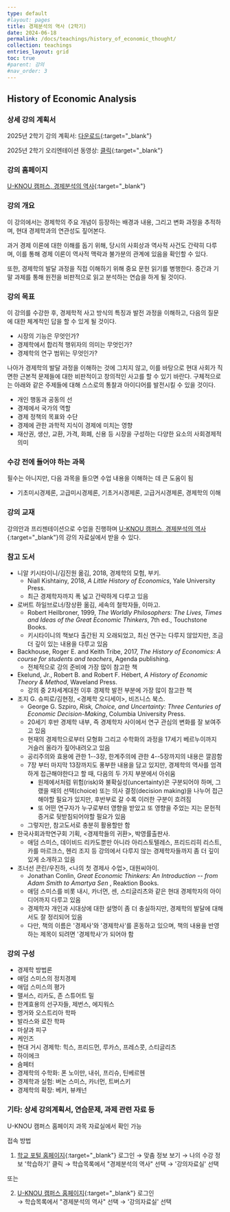 ```yaml
---
type: default
#layout: pages
title: 경제분석의 역사 (2학기)
date: 2024-06-18
permalink: /docs/teachings/history_of_economic_thought/
collection: teachings
entries_layout: grid
toc: true
#parent: 강의
#nav_order: 3
---
```


## History of Economic Analysis

### 상세 강의 계획서

2025년 2학기 강의 계획서: [다운로드](https://drive.google.com/file/d/1mf25h0AkOF6TRPxRl539hvr4bT7vPy0I/view){:target="_blank"}

2025년 2학기 오리엔테이션 동영상: [클릭](https://youtu.be/RKJUiiGXOv0){:target="_blank"}

### 강의 홈페이지
[U-KNOU 캠퍼스, 경제분석의 역사](https://ucampus.knou.ac.kr/ekp/user/course/initUCRCourse.sdo?sbjtId=KNOU1913001&cntsId=KNOU1913){:target="_blank"}


### 강의 개요
이 강의에서는 경제학의 주요 개념이 등장하는 배경과 내용, 그리고 변화 과정을 추적하며, 현대 경제학과의 연관성도 짚어본다. 

과거 경제 이론에 대한 이해를 돕기 위해, 당시의 사회상과 역사적 사건도 간략히 다루며, 이를 통해 경제 이론이 역사적 맥락과 불가분의 관계에 있음을 확인할 수 있다.

또한, 경제학의 발달 과정을 직접 이해하기 위해 중요 문헌 읽기를 병행한다. 중간과 기말 과제를 통해 원전을 비판적으로 읽고 분석하는 연습을 하게 될 것이다. 


### 강의 목표

이 강의를 수강한 후, 경제학적 사고 방식의 특징과  발전 과정을 이해하고, 다음의 질문에 대한 체계적인 답을 할 수 있게 될 것이다.

- 시장의 기능은 무엇인가?
- 경제학에서 합리적 행위자의 의미는 무엇인가?
- 경제학의 연구 범위는 무엇인가?

나아가 경제학의 발달 과정을 이해하는 것에 그치지 않고, 이를 바탕으로 현대 사회가 직면한 근본적 문제들에 대한 비판적이고 창의적인 사고를 할 수 있기 바란다. 구체적으로는 아래와 같은 주제들에 대해 스스로의 통찰과 아이디어를 발전시킬 수 있을 것이다.

- 개인 행동과 공동의 선
- 경제에서 국가의 역할
- 경제 정책의 목표와 수단
- 경제에 관한 과학적 지식이 경제에 미치는 영향
- 재산권, 생산, 교환, 가격, 화폐, 신용 등 시장을 구성하는 다양한 요소의 사회경제적 의미

### 수강 전에 들어야 하는 과목

필수는 아니지만, 다음 과목을 들으면 수업 내용을 이해하는 데 큰 도움이 됨

- 기초미시경제론, 고급미시경제론, 기초거시경제론, 고급거시경제론, 경제학의 이해


### 강의 교재

강의안과 프리젠테이션으로 수업을 진행하며 [U-KNOU 캠퍼스, 경제분석의 역사](https://ucampus.knou.ac.kr/ekp/user/course/initUCRCourse.sdo?sbjtId=KNOU1913001&cntsId=KNOU1913){:target="_blank"}의 강의 자료실에서 받을 수 있다.


### 참고 도서

- 니알 키시타이니/김진원 옮김, 2018, 경제학의 모험, 부키.
  * Niall Kishtainy, 2018, <em>A Little History of Economics</em>, Yale University Press.
  * 최근 경제학자까지 폭 넓고 간략하게 다루고 있음
- 로버트 하일브로너/장상환 옮김, 세속의 철학자들, 이마고. 
  - Robert Heilbroner, 1999, <em>The Worldly Philosophers: The Lives, Times and Ideas of the Great Economic Thinkers</em>, 7th ed., Touchstone Books.
  - 키시타이니의 책보다 출간된 지 오래되었고, 최신 연구는 다루지 않았지만, 조금 더 깊이 있는 내용을 다루고 있음
- Backhouse, Roger E. and Keith Tribe, 2017, <em>The History of Economics: A course for students and teachers</em>, Agenda publishing.
  - 전체적으로 강의 준비에 가장 많이 참고한 책
- Ekelund, Jr., Robert B. and Robert F. Hébert, <em>A History of Economic Theory & Method</em>, Waveland Press. 
  - 강의 중 2차세계대전 이후 경제학 발전 부분에 가장 많이 참고한 책
- 조지 G. 슈피로/김현정, <경제학 오디세이>, 비즈니스 북스.
  - George G. Szpiro, <em>Risk, Choice, and Uncertainty: Three Centuries of Economic Decision-Making</em>, Columbia University Press.
  - 20세기 후반 경제학 내부, 즉 경제학자 사이에서 연구 관심의 변화를 잘 보여주고 있음
  - 현재의 경제학으로부터 모형화 그리고 수학화의 과정을 17세기 베르누이까지 거슬러 올라가 짚어내려오고 있음
  - 공리주의와 효용에 관한 1--3장, 한계주의에 관한 4--5장까지의 내용은 깔끔함
  - 7장 부터 마지막 13장까지도 풍부한 내용을 담고 있지만, 경제학의 역사를 엄격하게 접근해야한다고 할 때, 다음의 두 가지 부분에서 아쉬움
    - 원제에서처럼 위험(risk)와 불확실성(uncertainty)은 구분되어야 하며, 그랬을 때의 선택(choice) 또는 의사 결정(decision making)을 나누어 접근해야할 필요가 있지만, 후반부로 갈 수록 이러한 구분이 흐려짐
    - 또 어떤 연구자가 누구로부터 영향을 받았고 또 영향을 주었는 지는 문헌적 증거로 뒷받침되어야할 필요가 있음
  - 그렇지만, 참고도서로 충분히 활용할만 함
- 한국사회과학연구회 기획, <경제학들의 귀환>, 박영률출판사.
  - 애덤 스미스, 데이비드 리카도뿐만 아니라 아리스토텔레스, 프리드리히 리스트, 카를 마르크스, 헨리 조지 등 강의에서 다루지 않는 경제학자들까지 좀 더 깊이 있게 소개하고 있음
- 조너선 콘린/우진하, <나의 첫 경제사 수업>, 대원씨아이.
  - Jonathan Conlin, <em> Great Economic Thinkers: An Introduction -- from Adam Smith to Amartya Sen </em>, Reaktion Books.
  - 애덤 스미스를 비롯 내시, 카너먼, 센, 스티글리츠와 같은 현대 경제학자의 아이디어까지 다루고 있음
  - 경제학자 개인과 시대상에 대한 설명이 좀 더 충실하지만, 경제학의 발달에 대해서도 잘 정리되어 있음
  - 다만, 책의 이름은 '경제사'와 '경제학사'를 혼동하고 있으며, 책의 내용을 반영하는 제목이 되려면 '경제학사'가 되어야 함  
  
<!-- - Kurz, Heinz and Jeremiah Riemer, 2017, <em>Economic Thought: A Brief History</em>, Columbia University Press.
- Spiegel, Henry William, 1991, <em>The Growth of Economic Thought</em>, Duke University Press.
- 홍훈, 류동민, 박종현, 김진방, 박만섭, 2014,  <경제의 교양을 읽는다 - 고전편>, 더난출판사.
- 홍훈, 최정규, 김진방, 박만섭, 이규상, 2014,  <경제의 교양을 읽는다 - 현대편>, 더난출판사. -->

### 강의 구성

- 경제학 방법론
- 애덤 스미스의 정치경제
- 애덤 스미스의 평가
- 맬서스, 리카도, 존 스튜어트 밀
- 한계효용의 선구자들, 제번스, 에지워스
- 멩거와 오스트리아 학파
- 발라스와 로잔 학파
- 마샬과 피구
- 케인즈
- 현대 거시 경제학: 힉스, 프리드먼, 루카스, 프레스콧, 스티글리츠
- 하이에크
- 슘페터
- 경제학의 수학화: 폰 노이만, 내쉬, 프리슈, 틴베르헨
- 경제학과 실험: 버논 스미스, 카너먼, 트버스키
- 경제학의 확장: 베커, 뷰캐넌

### 기타: 상세 강의계획서, 연습문제, 과제 관련 자료 등
U-KNOU 캠퍼스 홈페이지 과목 자료실에서 확인 가능

접속 방법

1. [학교 포털 홈페이지](https://www.knou.ac.kr){:target="_blank"} 로그인 
→ 맞춤 정보 보기 
→ 나의 수강 정보 '학습하기' 클릭 
→ 학습목록에서 "경제분석의 역사" 선택 
→ '강의자료실' 선택 

또는

2. [U-KNOU 캠퍼스 홈페이지](https://ucampus.knou.ac.kr/){:target="_blank"} 로그인  
→ 학습목록에서 "경제분석의 역사" 선택
→  '강의자료실' 선택
